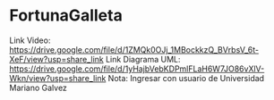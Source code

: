 # FortunaGalleta
Link Video: https://drive.google.com/file/d/1ZMQk0OJj_1MBockkzQ_BVrbsV_6t-XeF/view?usp=share_link
Link Diagrama UML: https://drive.google.com/file/d/1yHajbVebKDPmlFLaH6W7JO86vXlV-Wkn/view?usp=share_link
Nota: Ingresar con usuario de Universidad Mariano Galvez 

